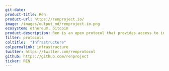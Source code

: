 ```yaml
---
git-date:
product-title: Ren
product-url: https://renproject.io/
image: /images/output_md/renproject.io.png
ecosystem: ethereum, bitcoin
product-description: Ren is an open protocol that provides access to inter-blockchain liquidity for all decentralized applications. [Interview with Ren co-founder Loong Wang](/ren).
filter: protocols
coltitle:  "Infrastructure"
colpermalink: infrastructure
twitter: https://twitter.com/renprotocol
github: https://github.com/renproject
ticker: REN
---
```

